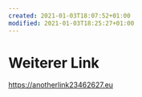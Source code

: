 ```yaml
---
created: 2021-01-03T18:07:52+01:00
modified: 2021-01-03T18:25:27+01:00
---
```


# Weiterer Link

https://anotherlink23462627.eu